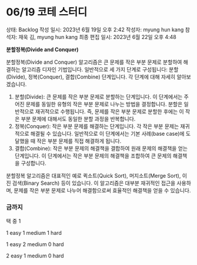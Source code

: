 # 06/19  코테 스터디

상태: Backlog
작성 일시: 2023년 6월 19일 오후 2:42
작성자: myung hun kang
참석자: 재욱 김, myung hun kang
최종 편집 일시: 2023년 6월 22일 오후 4:48

****분할정복(Divide and Conquer)****

분할정복(Divide and Conquer) 알고리즘은 큰 문제를 작은 부분 문제로 분할하여 해결하는 알고리즘 디자인 기법입니다. 일반적으로 세 가지 단계로 구성됩니다: 분할(Divide), 정복(Conquer), 결합(Combine) 단계입니다. 각 단계에 대해 자세히 알아보겠습니다.

1. 분할(Divide):
큰 문제를 작은 부분 문제로 분할하는 단계입니다. 이 단계에서는 주어진 문제를 동일한 유형의 작은 부분 문제로 나누는 방법을 결정합니다. 분할은 일반적으로 재귀적으로 수행됩니다. 즉, 문제를 작은 부분 문제로 분할한 후에는 이 작은 부분 문제에 대해서도 동일한 분할 과정을 반복합니다.
2. 정복(Conquer):
작은 부분 문제를 해결하는 단계입니다. 각 작은 부분 문제는 재귀적으로 해결될 수 있습니다. 일반적으로 이 단계에서는 기본 사례(base case)에 도달했을 때 작은 부분 문제를 직접 해결하게 됩니다.
3. 결합(Combine):
작은 부분 문제의 해결책을 결합하여 원래 문제의 해결책을 얻는 단계입니다. 이 단계에서는 작은 부분 문제의 해결책을 조합하여 큰 문제의 해결책을 구성합니다.

분할정복 알고리즘은 대표적인 예로 퀵소트(Quick Sort), 머지소트(Merge Sort), 이진 검색(Binary Search) 등이 있습니다. 이 알고리즘은 대부분 재귀적인 접근을 사용하며, 문제를 작은 부분 문제로 나누어 해결함으로써 효율적인 해결책을 얻을 수 있습니다.

### 금까지

택 중 1

1 easy 1 medium 1 hard

1 easy 2 medium 0 hard

2 easy 1 medium 0 hard